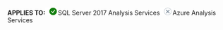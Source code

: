 **APPLIES TO:**![yes](media/yes.png)SQL Server 2017 Analysis Services![no](media/no.png)Azure Analysis Services